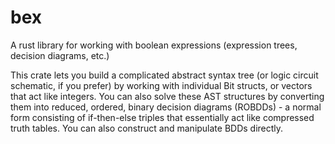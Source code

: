 # bex
A rust library for working with boolean expressions (expression trees, decision diagrams, etc.)

This crate lets you build a complicated abstract syntax tree (or logic circuit schematic, if you prefer) by working with individual Bit structs, or vectors that act like integers. You can also solve these AST structures by converting them into reduced, ordered, binary decision diagrams (ROBDDs) - a normal form consisting of if-then-else triples that essentially act like compressed truth tables. You can also construct and manipulate BDDs directly.
